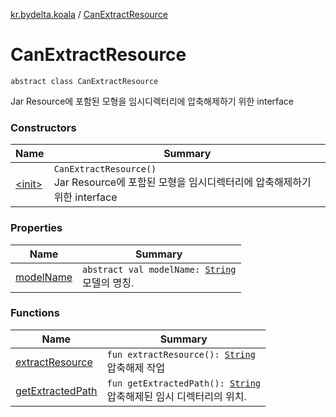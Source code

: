 [kr.bydelta.koala](../index.md) / [CanExtractResource](./index.md)

# CanExtractResource

`abstract class CanExtractResource`

Jar Resource에 포함된 모형을 임시디렉터리에 압축해제하기 위한 interface

### Constructors

| Name | Summary |
|---|---|
| [&lt;init&gt;](-init-.md) | `CanExtractResource()`<br>Jar Resource에 포함된 모형을 임시디렉터리에 압축해제하기 위한 interface |

### Properties

| Name | Summary |
|---|---|
| [modelName](model-name.md) | `abstract val modelName: `[`String`](https://kotlinlang.org/api/latest/jvm/stdlib/kotlin/-string/index.html)<br>모델의 명칭. |

### Functions

| Name | Summary |
|---|---|
| [extractResource](extract-resource.md) | `fun extractResource(): `[`String`](https://kotlinlang.org/api/latest/jvm/stdlib/kotlin/-string/index.html)<br>압축해제 작업 |
| [getExtractedPath](get-extracted-path.md) | `fun getExtractedPath(): `[`String`](https://kotlinlang.org/api/latest/jvm/stdlib/kotlin/-string/index.html)<br>압축해제된 임시 디렉터리의 위치. |

